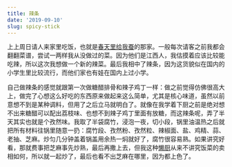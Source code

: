 ```yaml
---
title: 辣条
date: '2019-09-10'
slug: spicy-stick
---
```


上上周日请人来家里吃饭，也就是[春天里给我蚕](/cn/2019/05/hatch/)的那家。一般每次请客之前我都会翻翻菜谱，尝试一两样我从没做过的菜。因为他们是江西人，我估摸着应该比较能吃辣，所以这次我想做一个新的辣菜。最后我相中了辣条，因为这货貌似在国内的小学生里比较流行，而他们家也有娃在国内上过小学。

自己做辣条的感觉就跟第一次做糖醋排骨和辣子鸡丁一样：做之前觉得仿佛很高大上，做完了心想这么好吃的东西原来做起来这么简单，尤其是核心味道，虽然以前意想不到是某种调料，但用了之后立马就明白了。就像在我学着下厨之前是绝对想不出来糖醋可以配出荔枝味、也想不到辣子鸡丁里面有放糖，而这辣条呢，弄了半天其实也就是个孜然味。我取了半袋腐竹，浸泡一夜，切小段，锅里油温热之后就把所有材料往锅里随意一扔：腐竹段、孜然粉、孜然粒、辣椒面、盐、鸡精、蒜、老抽、芝麻。炒匀几分钟盖着锅盖用余热一焖就好了，腐竹很容易熟。如果讲究好看，那就费事把芝麻事先炒熟，最后再撒上去，但我这种[懒厨](/cn/2018/06/lazy-cook/)从来不讲究饭菜的卖相如何，所以就一起炒了，最后也看不出芝麻在哪里，因为都上色了。
